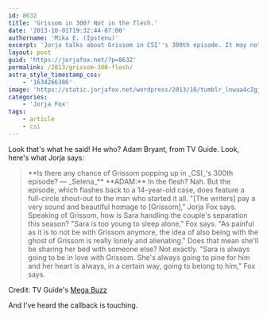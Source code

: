 ```yaml
---
id: 8632
title: 'Grissom in 300? Not in the flesh.'
date: '2013-10-01T19:32:44-07:00'
authorname: 'Mika E. (Ipstenu)'
excerpt: 'Jorja talks about Grissom in CSI''s 300th episode. It may not be what you think...'
layout: post
guid: 'https://jorjafox.net/?p=8632'
permalink: /2013/grissom-300-flesh/
astra_style_timestamp_css:
    - '1634266386'
image: 'https://static.jorjafox.net/wordpress/2013/10/tumblr_lnwaa4cZgj1qkvc9q.jpg'
categories:
    - 'Jorja Fox'
tags:
    - article
    - csi
---
```


Look that's what he said! He who? Adam Bryant, from TV Guide. Look, here's what Jorja says:
<blockquote>**Is there any chance of Grissom popping up in _CSI_'s 300th episode? — _Selena_**
**ADAM:** In the flesh? Nah. But the episode, which flashes back to a 14-year-old case, does feature a full-circle shout-out to the man who started it all. "[The writers] pay a very sound and beautiful homage to [Grissom]," Jorja Fox says. Speaking of Grissom, how is Sara handling the couple's separation this season? "Sara is too young to sleep alone," Fox says. "As painful as it is to not be with Grissom anymore, the idea of also being with the ghost of Grissom is really lonely and alienating." Does that mean she'll be sharing her bed with someone else? Not exactly. "Sara is always going to be in love with Grissom. She's always going to pine for him and her heart is always, in a certain way, going to belong to him," Fox says.</blockquote>
Credit: TV Guide's <a href="http://www.tvguide.com/News/Mega-Buzz-Scandal-Spoilers-1071522.aspx">Mega Buzz</a>

And I've heard the callback is touching.
